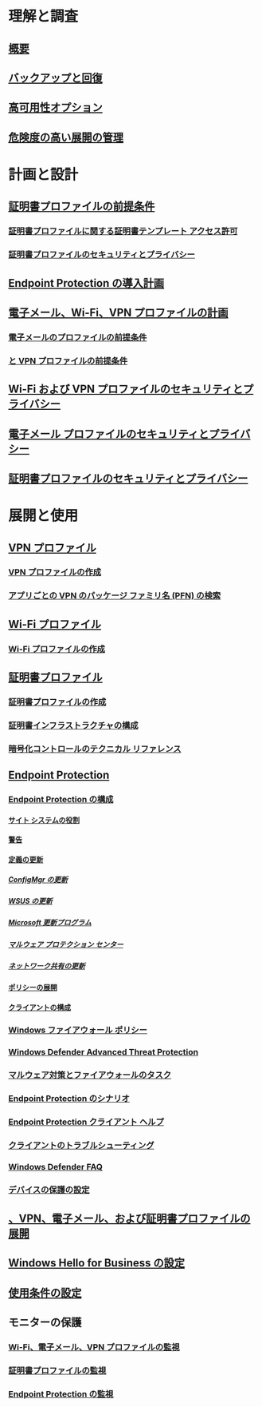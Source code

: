 # 理解と調査
## [概要](understand\protect-data-and-site-infrastructure.md)
## [バックアップと回復](understand/backup-and-recovery.md)
## [高可用性オプション](understand/high-availability-options.md)
## [危険度の高い展開の管理](understand/settings-to-manage-high-risk-deployments.md)

# 計画と設計
## [証明書プロファイルの前提条件](plan-design/prerequisites-for-certificate-profiles.md)
### [証明書プロファイルに関する証明書テンプレート アクセス許可](plan-design/planning-for-certificate-template-permissions.md)
### [証明書プロファイルのセキュリティとプライバシー](plan-design/security-and-privacy-for-certificate-profiles.md)

## [Endpoint Protection の導入計画](plan-design/planning-for-endpoint-protection.md)

## [電子メール、Wi-Fi、VPN プロファイルの計画](plan-design/prerequisites-for-email-profiles.md)
### [電子メールのプロファイルの前提条件](plan-design/prerequisites-for-email-profiles.md)
### [と VPN プロファイルの前提条件](plan-design/prerequisites-for-wifi-vpn-profiles.md)

## [Wi-Fi および VPN プロファイルのセキュリティとプライバシー](plan-design/security-and-privacy-for-wifi-vpn-profiles.md)

## [電子メール プロファイルのセキュリティとプライバシー](plan-design/security-and-privacy-for-email-profiles.md)

## [証明書プロファイルのセキュリティとプライバシー](plan-design/security-and-privacy-for-certificate-profiles.md)

# 展開と使用
## [VPN プロファイル](deploy-use/vpn-profiles.md)
### [VPN プロファイルの作成](deploy-use/create-vpn-profiles.md)
### [アプリごとの VPN のパッケージ ファミリ名 (PFN) の検索](deploy-use/find-a-pfn-for-per-app-vpn.md)

## [Wi-Fi プロファイル](deploy-use/create-wifi-profiles.md)
### [Wi-Fi プロファイルの作成](deploy-use/create-wifi-profiles.md)

## [証明書プロファイル](deploy-use/introduction-to-certificate-profiles.md)
### [証明書プロファイルの作成](deploy-use/create-certificate-profiles.md)
### [証明書インフラストラクチャの構成](deploy-use/certificate-infrastructure.md)
### [暗号化コントロールのテクニカル リファレンス](deploy-use/cryptographic-controls-technical-reference.md)

## [Endpoint Protection](deploy-use/endpoint-protection.md)
### [Endpoint Protection の構成](deploy-use/endpoint-protection-configure.md)
#### [サイト システムの役割](deploy-use/endpoint-protection-site-role.md)
#### [警告](deploy-use/endpoint-configure-alerts.md)
#### [定義の更新](deploy-use/endpoint-definition-updates.md)
##### [ConfigMgr の更新](deploy-use/endpoint-definitions-configmgr.md)
##### [WSUS の更新](deploy-use/endpoint-definitions-wsus.md)
##### [Microsoft 更新プログラム](deploy-use/endpoint-definitions-microsoft-updates.md)
##### [マルウェア プロテクション センター](deploy-use/endpoint-definitions-protection-center.md)
##### [ネットワーク共有の更新](deploy-use/endpoint-definitions-network.md)

#### [ポリシーの展開](deploy-use/endpoint-antimalware-policies.md)
#### [クライアントの構成](deploy-use/endpoint-protection-configure-client.md)

### [Windows ファイアウォール ポリシー](deploy-use/create-windows-firewall-policies.md)
### [Windows Defender Advanced Threat Protection](deploy-use/windows-defender-advanced-threat-protection.md)
### [マルウェア対策とファイアウォールのタスク](deploy-use/endpoint-antimalware-firewall.md)
### [Endpoint Protection のシナリオ](deploy-use/scenarios-endpoint-protection.md)
### [Endpoint Protection クライアント ヘルプ](deploy-use/endpoint-protection-client-help.md)
### [クライアントのトラブルシューティング](deploy-use/troubleshoot-endpoint-client.md)
### [Windows Defender FAQ](deploy-use/endpoint-protection-client-faq.md)
### [デバイスの保護の設定](deploy-use/use-device-guard-with-configuration-manager.md)

## [、VPN、電子メール、および証明書プロファイルの展開](deploy-use/deploy-wifi-vpn-email-cert-profiles.md)
## [Windows Hello for Business の設定](deploy-use/windows-hello-for-business-settings.md)

## [使用条件の設定](../mdm/deploy-use/terms-and-conditions.md)

## モニターの保護
### [Wi-Fi、電子メール、VPN プロファイルの監視](deploy-use/monitor-wifi-email-vpn-profiles.md)
### [証明書プロファイルの監視](deploy-use/monitor-certificate-profiles.md)
### [Endpoint Protection の監視](deploy-use/monitor-endpoint-protection.md)
